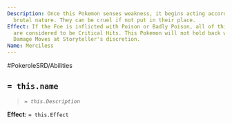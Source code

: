 ```yaml
---
Description: Once this Pokemon senses weakness, it begins acting according to their
  brutal nature. They can be cruel if not put in their place.
Effect: If the Foe is inflicted with Poison or Badly Poison, all of this Pokemon Moves
  are considered to be Critical Hits. This Pokemon will not hold back when using Lethal
  Damage Moves at Storyteller's discretion.
Name: Merciless
---
```


#PokeroleSRD/Abilities

## `= this.name`

> *`= this.Description`*

**Effect:** `= this.Effect`